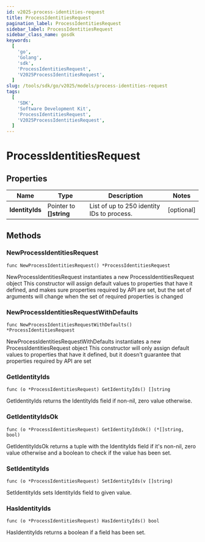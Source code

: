 ```yaml
---
id: v2025-process-identities-request
title: ProcessIdentitiesRequest
pagination_label: ProcessIdentitiesRequest
sidebar_label: ProcessIdentitiesRequest
sidebar_class_name: gosdk
keywords:
  [
    'go',
    'Golang',
    'sdk',
    'ProcessIdentitiesRequest',
    'V2025ProcessIdentitiesRequest',
  ]
slug: /tools/sdk/go/v2025/models/process-identities-request
tags:
  [
    'SDK',
    'Software Development Kit',
    'ProcessIdentitiesRequest',
    'V2025ProcessIdentitiesRequest',
  ]
---
```


# ProcessIdentitiesRequest

## Properties

| Name | Type | Description | Notes |
| --- | --- | --- | --- |
| **IdentityIds** | Pointer to **[]string** | List of up to 250 identity IDs to process. | [optional] |

## Methods

### NewProcessIdentitiesRequest

`func NewProcessIdentitiesRequest() *ProcessIdentitiesRequest`

NewProcessIdentitiesRequest instantiates a new ProcessIdentitiesRequest object This constructor will assign default values to properties that have it defined, and makes sure properties required by API are set, but the set of arguments will change when the set of required properties is changed

### NewProcessIdentitiesRequestWithDefaults

`func NewProcessIdentitiesRequestWithDefaults() *ProcessIdentitiesRequest`

NewProcessIdentitiesRequestWithDefaults instantiates a new ProcessIdentitiesRequest object This constructor will only assign default values to properties that have it defined, but it doesn't guarantee that properties required by API are set

### GetIdentityIds

`func (o *ProcessIdentitiesRequest) GetIdentityIds() []string`

GetIdentityIds returns the IdentityIds field if non-nil, zero value otherwise.

### GetIdentityIdsOk

`func (o *ProcessIdentitiesRequest) GetIdentityIdsOk() (*[]string, bool)`

GetIdentityIdsOk returns a tuple with the IdentityIds field if it's non-nil, zero value otherwise and a boolean to check if the value has been set.

### SetIdentityIds

`func (o *ProcessIdentitiesRequest) SetIdentityIds(v []string)`

SetIdentityIds sets IdentityIds field to given value.

### HasIdentityIds

`func (o *ProcessIdentitiesRequest) HasIdentityIds() bool`

HasIdentityIds returns a boolean if a field has been set.
